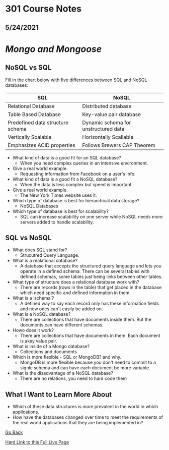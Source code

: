 # 301 Course Notes
## 5/24/2021

# *Mongo and Mongoose*

## NoSQL vs SQL ##

Fill in the chart below with five differences between SQL and NoSQL databases:

| SQL      | NoSQL |
| ----------- | ----------- |
| Relational Database | Distributed database|
| Table Based Database   | Key-value pair database |
| Predefined data structure schema   | Dynamic schema for unstructured data | 	 
| Vertically Scalable   | Horizontally Scallable |	 
| Emphasizes ACID properties   | Follows Brewers CAP Theorem |

- What kind of data is a good fit for an SQL database?
  - When you need complex queries in an intensive environment.
- Give a real world example.
  - Requesting information from Facebook on a user's info.
- What kind of data is a good fit a NoSQL database?
  - When the data is less complex but speed is important.
- Give a real world example.
  - The New York Times website uses it.
- Which type of database is best for hierarchical data storage?
  - NoSQL Databases
- Which type of database is best for scalability?
  - SQL can increase scalability on one server while NoSQL needs more servers added to handle scalability.

## SQL vs NoSQL ##

- What does SQL stand for?
  - Strucutred Query Language.
- What is a realational database?
  - A database that accepts the structured query language and lets you operate in a defined schema. There can be several tables with defined schemas, some tables just being links between other tables.
- What type of structure does a relational database work with?
  - There are records (rows in the table) that get placed in the database which need specific and defined information in them.
- What is a ‘schema’?
  - A defined way to say each record only has these information fields and new ones can't easily be added on.
- What is a NoSQL database?
  - There are collections that have documents inside them. But the documents can have different schemas.
- Howo does it work?
  - There are collections that have documents in them. Each document is akey value pair.
- What is inside of a Mongo database?
  - Collections and documents
- Which is more flexible - SQL or MongoDB? and why.
  - MongoDB is more flexible because you don't need to commit to a signle schema and can have each document be more variable.
- What is the disadvantage of a NoSQL database?
  - There are no relations, you need to hard code them


## What I Want to Learn More About ##
- Which of these data structures is more prevalent in the world in which applications.
- How have the databases changed over time to meet the requirements of the real world applications that they are being implemented in?


[Go Back](README.md)

[Hard Link to this Full Live Page](https://charles-bofferding.github.io/reading-notes/301-12.html)